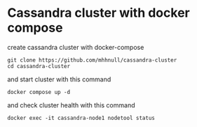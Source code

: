 # Cassandra cluster with docker compose
create cassandra cluster with docker-compose

```
git clone https://github.com/mhhnull/cassandra-cluster
cd cassandra-cluster
```
and start cluster with this command

`docker compose up -d`


and check cluster health with this command

`docker exec -it cassandra-node1 nodetool status`
